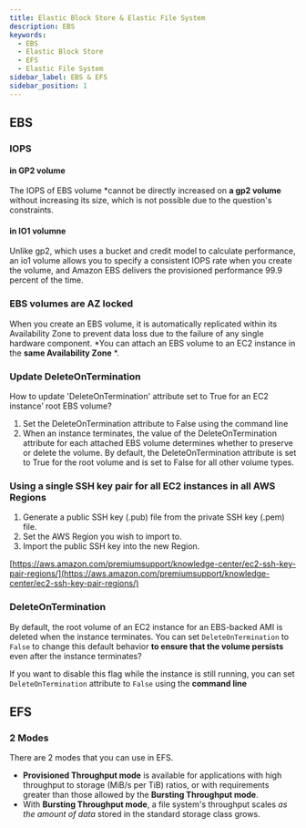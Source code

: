 ```yaml
---
title: Elastic Block Store & Elastic File System
description: EBS
keywords:
  - EBS
  - Elastic Block Store
  - EFS
  - Elastic File System
sidebar_label: EBS & EFS
sidebar_position: 1
---
```


## EBS

### IOPS

#### in GP2 volume

The IOPS of EBS volume *cannot be directly increased on **a gp2 volume** without increasing its size, which is not possible due to the question's constraints.
#### in IO1 volumne

Unlike gp2, which uses a bucket and credit model to calculate performance, an io1 volume allows you to specify a consistent IOPS rate when you create the volume, and Amazon EBS delivers the provisioned performance 99.9 percent of the time.

### EBS volumes are AZ locked
When you create an EBS volume, it is automatically replicated within its Availability Zone to prevent data loss due to the failure of any single hardware component. *You can attach an EBS volume to an EC2 instance in the **same Availability Zone** *.

### Update DeleteOnTermination

How to update 'DeleteOnTermination' attribute set to True for an EC2 instance’ root EBS volume?

1. Set the DeleteOnTermination attribute to False using the command line
2. When an instance terminates, the value of the DeleteOnTermination attribute for each attached EBS volume determines whether to preserve or delete the volume. By default, the DeleteOnTermination attribute is set to True for the root volume and is set to False for all other volume types.

### Using a single SSH key pair for all EC2 instances in all AWS Regions

1. Generate a public SSH key (.pub) file from the private SSH key (.pem) file.
2. Set the AWS Region you wish to import to.
3. Import the public SSH key into the new Region.

[https://aws.amazon.com/premiumsupport/knowledge-center/ec2-ssh-key-pair-regions/](https://aws.amazon.com/premiumsupport/knowledge-center/ec2-ssh-key-pair-regions/)


### DeleteOnTermination

By default, the root volume of an EC2 instance for an EBS-backed AMI is deleted when the instance terminates.
You can set `DeleteOnTermination` to `False` to change this default behavior **to ensure that the volume persists** even after the instance terminates?

If you want to disable this flag while the instance is still running, you can set `DeleteOnTermination` attribute to `False` using the **command line**


## EFS

### 2 Modes

There are 2 modes that you can use in EFS.

- **Provisioned Throughput mode** is available for applications with high throughput to storage (MiB/s per TiB) ratios, or with requirements greater than those allowed by the **Bursting Throughput mode**. 
- With **Bursting Throughput mode**, a file system's throughput scales *as the amount of data* stored in the standard storage class grows.